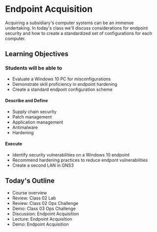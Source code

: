 # Endpoint Acquisition

Acquiring a subsidiary's computer systems can be an immense undertaking. In today's class we'll discuss considerations for endpoint security and how to create a standardized set of configurations for each computer.

## Learning Objectives

### Students will be able to

- Evaluate a Windows 10 PC for misconfigurations
- Demonstrate skill proficiency in endpoint hardening
- Create a standard endpont configuration scheme

#### Describe and Define

- Supply chain security 
- Patch management
- Application management
- Antimalware
- Hardening

#### Execute

- Identify security vulnerabilities on a Windows 10 endpoint
- Recommend hardening practices to reduce endpont vulnerabilities
- Create a second LAN in GNS3

## Today's Outline

- Course overview 
- Review: Class 02 Lab
- Review: Class 02 Ops Challenge
- Demo: Class 03 Ops Challenge
- Discussion: Endpoint Acquisition
- Lecture: Endpoint Acquisition
- Demo: Endpoint Acquisition
